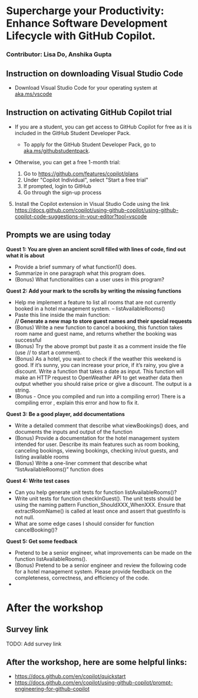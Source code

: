 # Supercharge your Productivity: Enhance Software Development Lifecycle with GitHub Copilot.
### Contributor: Lisa Do, Anshika Gupta

## Instruction on downloading Visual Studio Code
- Download Visual Studio Code for your operating system at [aka.ms/vscode](https://aka.ms/vscode)

## Instruction on activating GitHub Copilot trial
- If you are a student, you can get access to GitHub Copilot for free as it is included in the GitHub Student Developer Pack.
    - To apply for the GitHub Student Developer Pack, go to [aka.ms/githubstudentpack](https://aka.ms/githubstudentpack).
 
- Otherwise, you can get a free 1-month trial:
    1. Go to https://github.com/features/copilot/plans
    2. Under "Copilot Individual", select "Start a free trial"
    3. If prompted, login to GitHub
    4. Go through the sign-up process 

5. Install the Copilot extension in Visual Studio Code using the link https://docs.github.com/copilot/using-github-copilot/using-github-copilot-code-suggestions-in-your-editor?tool=vscode

## Prompts we are using today
**Quest 1: You are given an ancient scroll filled with lines of code, find out what it is about**
- Provide a brief summary of what function1() does.
- Summarize in one paragraph what this program does.
- (Bonus) What functionalities can a user uses in this program?

**Quest 2: Add your mark to the scrolls by writing the missing functions**
- Help me implement a feature to list all rooms that are not currently booked in a hotel management system. – listAvailableRooms()​
- Paste this line inside the main function: \
  **// Generate a new map to store guest names and their special requests**
- (Bonus) Write a new function to cancel a booking, this function takes room name and guest name, and returns whether the booking was successful
- (Bonus) Try the above prompt but paste it as a comment inside the file (use // to start a comment).
- (Bonus) As a hotel, you want to check if the weather this weekend is good. If it’s sunny, you can increase your price, if it’s rainy, you give a discount. Write a function that takes a date as input. This function will make an HTTP request to OpenWeather API to get weather data then output whether you should raise price or give a discount. The output is a string.
- (Bonus - Once you compiled and run into a compiling error) There is a compiling error <insert error here>, explain this error and how to fix it​.

**Quest 3: Be a good player, add documentations**
- Write a detailed comment that describe what viewBookings() does, and documents the inputs and output of the function
- (Bonus) Provide a documentation for the hotel management system intended for user. Describe its main features such as room booking, canceling bookings, viewing bookings, checking in/out guests, and listing available rooms
- (Bonus) Write a one-liner comment that describe what “listAvailableRooms()” function does

**Quest 4: Write test cases**
- Can you help generate unit tests for function listAvailableRooms()?
- Write unit tests for function checkInGuest(). The unit tests should be using the naming pattern Function_ShouldXXX_WhenXXX. Ensure that extractRoomName() is called at least once and assert that guestInfo is not null. 
- What are some edge cases I should consider for function cancelBooking()?

**Quest 5: Get some feedback**
- Pretend to be a senior engineer, what improvements can be made on the function listAvailableRooms().
- (Bonus) Pretend to be a senior engineer and review the following code for a hotel management system. Please provide feedback on the completeness, correctness, and efficiency of the code.
- 

# After the workshop
## Survey link
TODO: Add survey link

## After the workshop, here are some helpful links: 
- https://docs.github.com/en/copilot/quickstart
- https://docs.github.com/en/copilot/using-github-copilot/prompt-engineering-for-github-copilot

